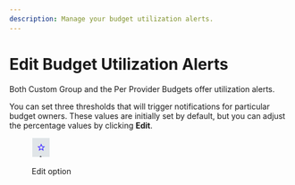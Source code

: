 ```yaml
---
description: Manage your budget utilization alerts.
---
```


# Edit Budget Utilization Alerts

Both Custom Group and the Per Provider Budgets offer utilization alerts.&#x20;

You can set three thresholds that will trigger notifications for particular budget owners. These values are initially set by default, but you can adjust the percentage values by clicking **Edit**.

<figure><img src="../../../.gitbook/assets/image (622).png" alt=""><figcaption><p>Edit option</p></figcaption></figure>
